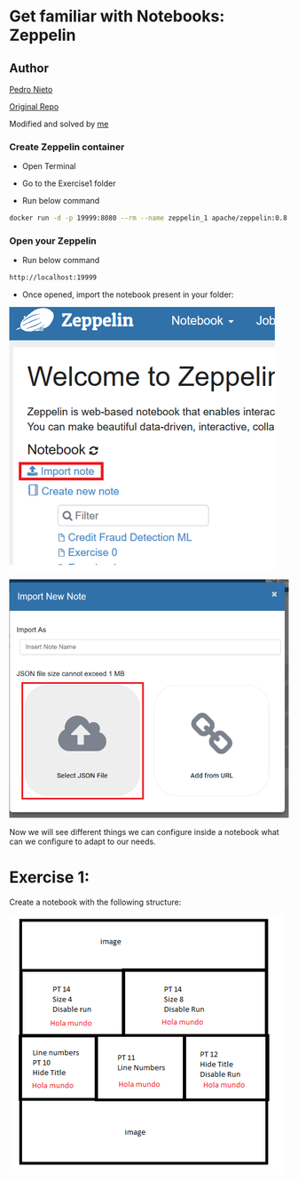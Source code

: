 # Get familiar with Notebooks: Zeppelin

## Author

[Pedro Nieto](https://github.com/a10pepo)

[Original Repo](https://github.com/a10pepo/edem2021/tree/master/Sesiones/zeppelin)

Modified and solved by [me](https://github.com/viasmo1)

### Create Zeppelin container

* Open Terminal

* Go to the Exercise1 folder

* Run below command 
```bash
docker run -d -p 19999:8080 --rm --name zeppelin_1 apache/zeppelin:0.8.1
```

### Open your Zeppelin

* Run below command 
```bash
http://localhost:19999
```
* Once opened, import the notebook present in your folder:

![Zeppelin1](https://github.com/viasmo1/edem-mda/blob/master/1_fundamentals/zeppelin/images/zeppelin_1.png)

![Zeppelin2](https://github.com/viasmo1/edem-mda/blob/master/1_fundamentals/zeppelin/images/zeppelin_2.png)

Now we will see different things we can configure inside a notebook what can we configure to adapt to our needs.

# Exercise 1: 

Create a notebook with the following structure:

![Zeppelin3](https://github.com/viasmo1/edem-mda/blob/master/1_fundamentals/zeppelin/images/zeppelin_3.png)